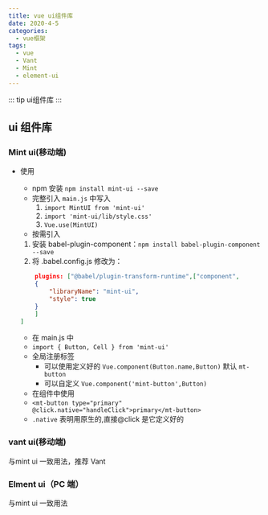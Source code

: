 ```yaml
---
title: vue ui组件库
date: 2020-4-5
categories:
  - vue框架
tags:
  - vue
  - Vant
  - Mint
  - element-ui
---
```


::: tip
ui组件库
:::

<!-- more -->

## ui 组件库

### Mint ui(移动端)

- 使用
  - npm 安装 `npm install mint-ui --save`
  - 完整引入 `main.js` 中写入
    1. `import MintUI from 'mint-ui'`
    2. `import 'mint-ui/lib/style.css'`
    3. `Vue.use(MintUI)`
  - 按需引入
  1. 安装 babel-plugin-component：`npm install babel-plugin-component --save`
  2. 将 .babel.config.js 修改为：

    ```json
        plugins: ["@babel/plugin-transform-runtime",["component",
        {
            "libraryName": "mint-ui",
            "style": true
        }
        ]
    ]
    ```  

  - 在 main.js 中
  - `import { Button, Cell } from 'mint-ui'`
  - 全局注册标签
    - 可以使用定义好的 `Vue.component(Button.name,Button)`
      默认 `mt-button`
    - 可以自定义 `Vue.component('mint-button',Button)`
  - 在组件中使用
  - `<mt-button type="primary" @click.native="handleClick">primary</mt-button>`
  - `.native` 表明用原生的,直接@click 是它定义好的

### vant ui(移动端)

与mint ui 一致用法，推荐 Vant

### Elment ui（PC 端）

与mint ui 一致用法
